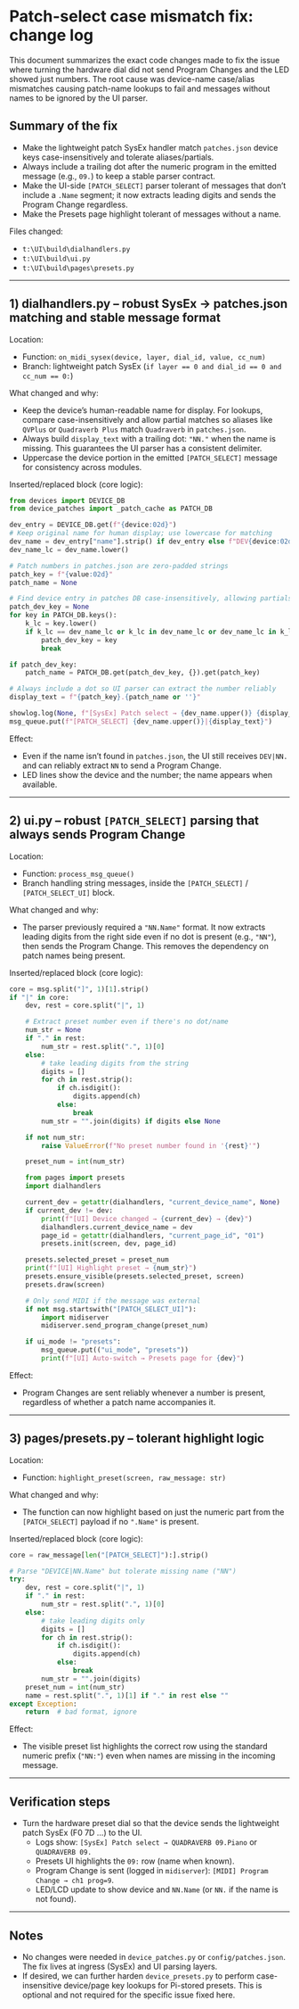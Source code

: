 # Patch-select case mismatch fix: change log

This document summarizes the exact code changes made to fix the issue where turning the hardware dial did not send Program Changes and the LED showed just numbers. The root cause was device-name case/alias mismatches causing patch-name lookups to fail and messages without names to be ignored by the UI parser.

## Summary of the fix

- Make the lightweight patch SysEx handler match `patches.json` device keys case-insensitively and tolerate aliases/partials.
- Always include a trailing dot after the numeric program in the emitted message (e.g., `09.`) to keep a stable parser contract.
- Make the UI-side `[PATCH_SELECT]` parser tolerant of messages that don’t include a `.Name` segment; it now extracts leading digits and sends the Program Change regardless.
- Make the Presets page highlight tolerant of messages without a name.

Files changed:
- `t:\UI\build\dialhandlers.py`
- `t:\UI\build\ui.py`
- `t:\UI\build\pages\presets.py`

---

## 1) dialhandlers.py – robust SysEx → patches.json matching and stable message format

Location:
- Function: `on_midi_sysex(device, layer, dial_id, value, cc_num)`
- Branch: lightweight patch SysEx (`if layer == 0 and dial_id == 0 and cc_num == 0:`)

What changed and why:
- Keep the device’s human-readable name for display. For lookups, compare case-insensitively and allow partial matches so aliases like `QVPlus` or `Quadraverb Plus` match `Quadraverb` in `patches.json`.
- Always build `display_text` with a trailing dot: `"NN."` when the name is missing. This guarantees the UI parser has a consistent delimiter.
- Uppercase the device portion in the emitted `[PATCH_SELECT]` message for consistency across modules.

Inserted/replaced block (core logic):

```python
from devices import DEVICE_DB
from device_patches import _patch_cache as PATCH_DB

dev_entry = DEVICE_DB.get(f"{device:02d}")
# Keep original name for human display; use lowercase for matching
dev_name = dev_entry["name"].strip() if dev_entry else f"DEV{device:02d}"
dev_name_lc = dev_name.lower()

# Patch numbers in patches.json are zero-padded strings
patch_key = f"{value:02d}"
patch_name = None

# Find device entry in patches DB case-insensitively, allowing partials
patch_dev_key = None
for key in PATCH_DB.keys():
    k_lc = key.lower()
    if k_lc == dev_name_lc or k_lc in dev_name_lc or dev_name_lc in k_lc:
        patch_dev_key = key
        break

if patch_dev_key:
    patch_name = PATCH_DB.get(patch_dev_key, {}).get(patch_key)

# Always include a dot so UI parser can extract the number reliably
display_text = f"{patch_key}.{patch_name or ''}"

showlog.log(None, f"[SysEx] Patch select → {dev_name.upper()} {display_text}")
msg_queue.put(f"[PATCH_SELECT] {dev_name.upper()}|{display_text}")
```

Effect:
- Even if the name isn’t found in `patches.json`, the UI still receives `DEV|NN.` and can reliably extract `NN` to send a Program Change.
- LED lines show the device and the number; the name appears when available.

---

## 2) ui.py – robust `[PATCH_SELECT]` parsing that always sends Program Change

Location:
- Function: `process_msg_queue()`
- Branch handling string messages, inside the `[PATCH_SELECT]` / `[PATCH_SELECT_UI]` block.

What changed and why:
- The parser previously required a `"NN.Name"` format. It now extracts leading digits from the right side even if no dot is present (e.g., `"NN"`), then sends the Program Change. This removes the dependency on patch names being present.

Inserted/replaced block (core logic):

```python
core = msg.split("]", 1)[1].strip()
if "|" in core:
    dev, rest = core.split("|", 1)

    # Extract preset number even if there's no dot/name
    num_str = None
    if "." in rest:
        num_str = rest.split(".", 1)[0]
    else:
        # take leading digits from the string
        digits = []
        for ch in rest.strip():
            if ch.isdigit():
                digits.append(ch)
            else:
                break
        num_str = "".join(digits) if digits else None

    if not num_str:
        raise ValueError(f"No preset number found in '{rest}'")

    preset_num = int(num_str)

    from pages import presets
    import dialhandlers

    current_dev = getattr(dialhandlers, "current_device_name", None)
    if current_dev != dev:
        print(f"[UI] Device changed → {current_dev} → {dev}")
        dialhandlers.current_device_name = dev
        page_id = getattr(dialhandlers, "current_page_id", "01")
        presets.init(screen, dev, page_id)

    presets.selected_preset = preset_num
    print(f"[UI] Highlight preset → {num_str}")
    presets.ensure_visible(presets.selected_preset, screen)
    presets.draw(screen)

    # Only send MIDI if the message was external
    if not msg.startswith("[PATCH_SELECT_UI]"):
        import midiserver
        midiserver.send_program_change(preset_num)

    if ui_mode != "presets":
        msg_queue.put(("ui_mode", "presets"))
        print(f"[UI] Auto-switch → Presets page for {dev}")
```

Effect:
- Program Changes are sent reliably whenever a number is present, regardless of whether a patch name accompanies it.

---

## 3) pages/presets.py – tolerant highlight logic

Location:
- Function: `highlight_preset(screen, raw_message: str)`

What changed and why:
- The function can now highlight based on just the numeric part from the `[PATCH_SELECT]` payload if no `".Name"` is present.

Inserted/replaced block (core logic):

```python
core = raw_message[len("[PATCH_SELECT]"):].strip()

# Parse "DEVICE|NN.Name" but tolerate missing name ("NN")
try:
    dev, rest = core.split("|", 1)
    if "." in rest:
        num_str = rest.split(".", 1)[0]
    else:
        # take leading digits only
        digits = []
        for ch in rest.strip():
            if ch.isdigit():
                digits.append(ch)
            else:
                break
        num_str = "".join(digits)
    preset_num = int(num_str)
    name = rest.split(".", 1)[1] if "." in rest else ""
except Exception:
    return  # bad format, ignore
```

Effect:
- The visible preset list highlights the correct row using the standard numeric prefix (`"NN:"`) even when names are missing in the incoming message.

---

## Verification steps

- Turn the hardware preset dial so that the device sends the lightweight patch SysEx (F0 7D …) to the UI.
  - Logs show: `[SysEx] Patch select → QUADRAVERB 09.Piano` or `QUADRAVERB 09.`
  - Presets UI highlights the `09:` row (name when known).
  - Program Change is sent (logged in `midiserver`): `[MIDI] Program Change → ch1 prog=9`.
  - LED/LCD update to show device and `NN.Name` (or `NN.` if the name is not found).

---

## Notes

- No changes were needed in `device_patches.py` or `config/patches.json`. The fix lives at ingress (SysEx) and UI parsing layers.
- If desired, we can further harden `device_presets.py` to perform case-insensitive device/page key lookups for Pi-stored presets. This is optional and not required for the specific issue fixed here.
